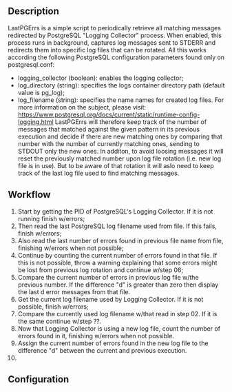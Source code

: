 Description
-----------
LastPGErrs is a simple script to periodically retrieve all matching messages redirected by PostgreSQL "Logging 
Collector" process. When enabled, this process runs in background, captures log messages sent to STDERR and redirects
them into specific log files that can be rotated. All this works according the following PostgreSQL configuration
parameters found only on postgresql.conf:
* logging_collector (boolean): enables the logging collector;
* log_directory (string): specifies the logs container directory path (default value is pg_log);
* log_filename (string): specifies the name names for created log files.
For more information on the subject, please visit:
https://www.postgresql.org/docs/current/static/runtime-config-logging.html
LastPGErrs will therefore keep track of the number of messages that matched against the given pattern in its previous
execution and decide if there are new matching ones by comparing that number with the number of currently matching ones,
sending to STDOUT only the new ones. In additon, to avoid loosing messages it will reset the previously matched number
upon log file rotation (i.e. new log file is in use). But to be aware of that rotation it will aslo need to keep track
of the last log file used to find matching messages.

Workflow
--------
01. Start by getting the PID of PostgreSQL's Logging Collector. If it is not running finish w/errors;
02. Then read the last PostgreSQL log filename used from file. If this fails, finish w/errors;
03. Also read the last number of errors found in previous file name from file, finishing w/errors when not possible;
04. Continue by counting the current number of errors found in that file. If this is not possible, throw a warning
    explaining that some errors might be lost from previous log rotation and continue w/step 06;
05. Compare the current number of errors in previous log file w/the previous number. If the difference "d" is greater
    than zero then display the last d error messages from that file.
06. Get the current log filename used by Logging Collector. If it is not possible, finish w/errors;
07. Compare the currently used log filename w/that read in step 02. If it is the same continue w/step ??.
08. Now that Logging Collector is using a new log file, count the number of errors found in it, finishing w/errors when
    not possible.
09. Assign the current number of errors found in the new log file to the difference "d" between the current and previous
    execution.
10. 

Configuration
-------------

